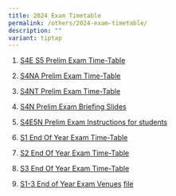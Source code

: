 ```yaml
---
title: 2024 Exam Timetable
permalink: /others/2024-exam-timetable/
description: ""
variant: tiptap
---
```

<ol data-tight="true" class="tight">
<li>
<p><a href="/files/4E5N_PrelimExamTimeTable_Updated_6_Aug2024_.pdf" rel="noopener noreferrer nofollow" target="_blank">S4E S5 Prelim Exam Time-Table</a>
</p>
</li>
<li>
<p><a href="/files/2024_prelimtt_4na__updated_6_aug.pdf" rel="noopener noreferrer nofollow" target="_blank">S4NA Prelim Exam Time-Table</a>
</p>
</li>
<li>
<p><a href="/files/2024_PrelimTT_4NT__27Jun_.pdf" rel="noopener noreferrer nofollow" target="_blank">S4NT Prelim Exam Time-Table</a>
</p>
</li>
<li>
<p><a href="/files/2024_s4n_prelim_exam_briefing_slides.pdf" rel="noopener noreferrer nofollow" target="_blank">S4N Prelim Exam Briefing Slides</a>
</p>
</li>
<li>
<p><a href="/files/2024_4E5N_Prelim_Exam_Instructions_students_updated13Aug_1.pdf" rel="noopener noreferrer nofollow" target="_blank">S4E5N Prelim Exam Instructions for students</a>
</p>
</li>
<li>
<p><a href="/files/EYE Time Table/2024_EYE_TT_S1.pdf" rel="noopener nofollow" target="_blank">S1 End Of Year Exam Time-Table</a>
</p>
</li>
<li>
<p><a href="/files/EYE Time Table/2024_EYE_TT_S2.pdf" rel="noopener nofollow" target="_blank">S2 End Of Year Exam Time-Table</a>
</p>
</li>
<li>
<p><a href="/files/EYE Time Table/2024_EYE_TT_S3.pdf" rel="noopener nofollow" target="_blank">S3 End Of Year Exam Time-Table</a>
</p>
</li>
<li>
<p><a href="/files/EYE Time Table/2024_S1_3_EYE_ExamVenue.pdf" rel="noopener nofollow" target="_blank">S1-3 End of Year Exam Venues</a>
<a href="/files/2024_S1_3_EYE_ExamVenue.pdf" rel="noopener nofollow" target="_blank">file</a>
</p>
</li>
</ol>
<p></p>